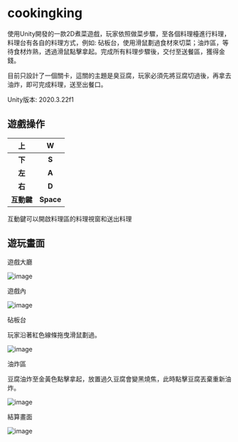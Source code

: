 # cookingking

使用Unity開發的一款2D煮菜遊戲，玩家依照做菜步驟，至各個料理檯進行料理，料理台有各自的料理方式，例如: 砧板台，使用滑鼠劃過食材來切菜；油炸區，等待食材炸熟，透過滑鼠點擊拿起。完成所有料理步驟後，交付至送餐區，獲得金錢。

目前只設計了一個關卡，這關的主題是臭豆腐，玩家必須先將豆腐切過後，再拿去油炸，即可完成料理，送至出餐口。

Unity版本: 2020.3.22f1

## 遊戲操作

| **上**    | **W**     | 
| :--------: | :--------: |
| **下**    | **S**     |
| **左**    | **A**     |
| **右**    | **D**     | 
| **互動鍵**  | **Space** |

互動鍵可以開啟料理區的料理視窗和送出料理

## 遊玩畫面

遊戲大廳

![image](https://user-images.githubusercontent.com/62420129/208246871-c27fcf1b-efc8-4eef-a9aa-a1d0ff169be9.png)

遊戲內

![image](https://user-images.githubusercontent.com/62420129/208246922-9ff5fdd1-f13c-42a5-93f5-143a24ad6d36.png)

砧板台

玩家沿著紅色線條拖曳滑鼠劃過。

![image](https://user-images.githubusercontent.com/62420129/208246910-88b578a8-b6bd-4c42-80ec-60fb468a5c73.png)

油炸區

豆腐油炸至金黃色點擊拿起，放置過久豆腐會變黑燒焦，此時點擊豆腐丟棄重新油炸。

![image](https://user-images.githubusercontent.com/62420129/208247040-aebe2315-b4f4-48df-bd74-d8e89dc59bcc.png)

結算畫面

![image](https://user-images.githubusercontent.com/62420129/208248780-bfe347d4-3779-4f2e-b336-71940706c214.png)
